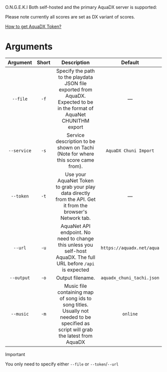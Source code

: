 O.N.G.E.K.I Both self-hosted and the primary AquaDX server is supported:

Please note currently all scores are set as DX variant of scores.

[How to get AquaDX Token?](../../common_docs/aquadx_how_to_get_token.md)

# Arguments

| Argument    | Short | Description                                                                                                    | Default                     |
|:-----------:|:----:|:---------------------------------------------------------------------------------------------------------------:|:--------------------------:|
| `--file`    | `-f` | Specify the path to the playdata JSON file exported from AquaDX. Expected to be in the format of AquaNet CHUNITHM export                                     | —                          |
| `--service` | `-s` | Service description to be shown on Tachi (Note for where this score came from).                                | `AquaDX Chuni Import`      |
| `--token`   | `-t` | Use your AquaNet Token to grab your play data directly from the API. Get it from the browser's Network tab. | —                          |
| `--url`     | `-u` | AquaNet API endpoint. No need to change this unless you self-host AquaDX. The full URL before `/api` is expected                                      | `https://aquadx.net/aqua`  |
| `--output`  | `-o` | Output filename.                                                                                               | `aquadx_chuni_tachi.json`  |
| `--music`  | `-m` | Music file containing map of song ids to song titles. Usually not needed to be specified as script will grab the latest from AquaDX                                                                                            | `online`  |

> [!IMPORTANT]
> You only need to specify either `--file` or `--token`/`--url`
